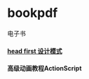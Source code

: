 # bookpdf
电子书

#### [head first 设计模式](https://github.com/sanzhixiong1986/bookpdf/blob/main/head%20first%20设计模式.pdf)

#### 高级动画教程ActionScript
